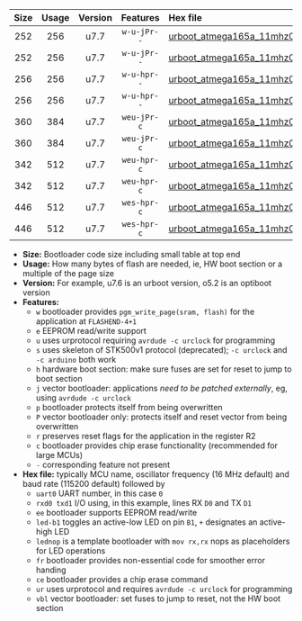 |Size|Usage|Version|Features|Hex file|
|:-:|:-:|:-:|:-:|:--|
|252|256|u7.7|`w-u-jPr--`|[urboot_atmega165a_11mhz0592_460800bps_uart0_rxe0_txe1_led+b5_ur_vbl.hex](https://raw.githubusercontent.com/stefanrueger/urboot.hex/main/mcus/atmega165a/fcpu_11mhz0592/460800_bps/urboot_atmega165a_11mhz0592_460800bps_uart0_rxe0_txe1_led+b5_ur_vbl.hex)|
|252|256|u7.7|`w-u-jPr--`|[urboot_atmega165a_11mhz0592_460800bps_uart0_rxe0_txe1_lednop_ur_vbl.hex](https://raw.githubusercontent.com/stefanrueger/urboot.hex/main/mcus/atmega165a/fcpu_11mhz0592/460800_bps/urboot_atmega165a_11mhz0592_460800bps_uart0_rxe0_txe1_lednop_ur_vbl.hex)|
|256|256|u7.7|`w-u-hpr--`|[urboot_atmega165a_11mhz0592_460800bps_uart0_rxe0_txe1_led+b5_fr_ur.hex](https://raw.githubusercontent.com/stefanrueger/urboot.hex/main/mcus/atmega165a/fcpu_11mhz0592/460800_bps/urboot_atmega165a_11mhz0592_460800bps_uart0_rxe0_txe1_led+b5_fr_ur.hex)|
|256|256|u7.7|`w-u-hpr--`|[urboot_atmega165a_11mhz0592_460800bps_uart0_rxe0_txe1_lednop_fr_ur.hex](https://raw.githubusercontent.com/stefanrueger/urboot.hex/main/mcus/atmega165a/fcpu_11mhz0592/460800_bps/urboot_atmega165a_11mhz0592_460800bps_uart0_rxe0_txe1_lednop_fr_ur.hex)|
|360|384|u7.7|`weu-jPr-c`|[urboot_atmega165a_11mhz0592_460800bps_uart0_rxe0_txe1_ee_led+b5_fr_ce_ur_vbl.hex](https://raw.githubusercontent.com/stefanrueger/urboot.hex/main/mcus/atmega165a/fcpu_11mhz0592/460800_bps/urboot_atmega165a_11mhz0592_460800bps_uart0_rxe0_txe1_ee_led+b5_fr_ce_ur_vbl.hex)|
|360|384|u7.7|`weu-jPr-c`|[urboot_atmega165a_11mhz0592_460800bps_uart0_rxe0_txe1_ee_lednop_fr_ce_ur_vbl.hex](https://raw.githubusercontent.com/stefanrueger/urboot.hex/main/mcus/atmega165a/fcpu_11mhz0592/460800_bps/urboot_atmega165a_11mhz0592_460800bps_uart0_rxe0_txe1_ee_lednop_fr_ce_ur_vbl.hex)|
|342|512|u7.7|`weu-hpr-c`|[urboot_atmega165a_11mhz0592_460800bps_uart0_rxe0_txe1_ee_led+b5_fr_ce_ur.hex](https://raw.githubusercontent.com/stefanrueger/urboot.hex/main/mcus/atmega165a/fcpu_11mhz0592/460800_bps/urboot_atmega165a_11mhz0592_460800bps_uart0_rxe0_txe1_ee_led+b5_fr_ce_ur.hex)|
|342|512|u7.7|`weu-hpr-c`|[urboot_atmega165a_11mhz0592_460800bps_uart0_rxe0_txe1_ee_lednop_fr_ce_ur.hex](https://raw.githubusercontent.com/stefanrueger/urboot.hex/main/mcus/atmega165a/fcpu_11mhz0592/460800_bps/urboot_atmega165a_11mhz0592_460800bps_uart0_rxe0_txe1_ee_lednop_fr_ce_ur.hex)|
|446|512|u7.7|`wes-hpr-c`|[urboot_atmega165a_11mhz0592_460800bps_uart0_rxe0_txe1_ee_led+b5_fr_ce.hex](https://raw.githubusercontent.com/stefanrueger/urboot.hex/main/mcus/atmega165a/fcpu_11mhz0592/460800_bps/urboot_atmega165a_11mhz0592_460800bps_uart0_rxe0_txe1_ee_led+b5_fr_ce.hex)|
|446|512|u7.7|`wes-hpr-c`|[urboot_atmega165a_11mhz0592_460800bps_uart0_rxe0_txe1_ee_lednop_fr_ce.hex](https://raw.githubusercontent.com/stefanrueger/urboot.hex/main/mcus/atmega165a/fcpu_11mhz0592/460800_bps/urboot_atmega165a_11mhz0592_460800bps_uart0_rxe0_txe1_ee_lednop_fr_ce.hex)|

- **Size:** Bootloader code size including small table at top end
- **Usage:** How many bytes of flash are needed, ie, HW boot section or a multiple of the page size
- **Version:** For example, u7.6 is an urboot version, o5.2 is an optiboot version
- **Features:**
  + `w` bootloader provides `pgm_write_page(sram, flash)` for the application at `FLASHEND-4+1`
  + `e` EEPROM read/write support
  + `u` uses urprotocol requiring `avrdude -c urclock` for programming
  + `s` uses skeleton of STK500v1 protocol (deprecated); `-c urclock` and `-c arduino` both work
  + `h` hardware boot section: make sure fuses are set for reset to jump to boot section
  + `j` vector bootloader: applications *need to be patched externally*, eg, using `avrdude -c urclock`
  + `p` bootloader protects itself from being overwritten
  + `P` vector bootloader only: protects itself and reset vector from being overwritten
  + `r` preserves reset flags for the application in the register R2
  + `c` bootloader provides chip erase functionality (recommended for large MCUs)
  + `-` corresponding feature not present
- **Hex file:** typically MCU name, oscillator frequency (16 MHz default) and baud rate (115200 default) followed by
  + `uart0` UART number, in this case `0`
  + `rxd0 txd1` I/O using, in this example, lines RX `D0` and TX `D1`
  + `ee` bootloader supports EEPROM read/write
  + `led-b1` toggles an active-low LED on pin `B1`, `+` designates an active-high LED
  + `lednop` is a template bootloader with `mov rx,rx` nops as placeholders for LED operations
  + `fr` bootloader provides non-essential code for smoother error handing
  + `ce` bootloader provides a chip erase command
  + `ur` uses urprotocol and requires `avrdude -c urclock` for programming
  + `vbl` vector bootloader: set fuses to jump to reset, not the HW boot section
